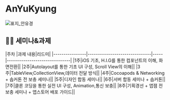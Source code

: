 # AnYuKyung
![표지_안유경](https://user-images.githubusercontent.com/60260284/113490329-336b2600-9504-11eb-92c4-87535e75de2d.png)

## 🏃‍♀️ 세미나&과제

|주차  |과제 내용|리드미|
|----------------|-------------------------------|-----|-------------------------------|
|1주|iOS 기초, H.I.G를 통한 컴포넌트의 이해, 화면전환||
|2주|Autolayout를 통한 기초 UI 구성, Scroll View의 이해||
|3주|TableView,CollectionView,데이터 전달 방식||
|4주|Cocoapods & Networking + 솝커톤 전 보충 세미나||
|5주|디자인 합동 세미나||
|6주|서버 합동 세미나 + 솝커톤||
|7주|클론 코딩을 통한 실전 UI 구성, Animation,통신 보충||
|8주|기획경선 + 앱잼 전 보충 세미나 + 앱스토어 배포 가이드||

